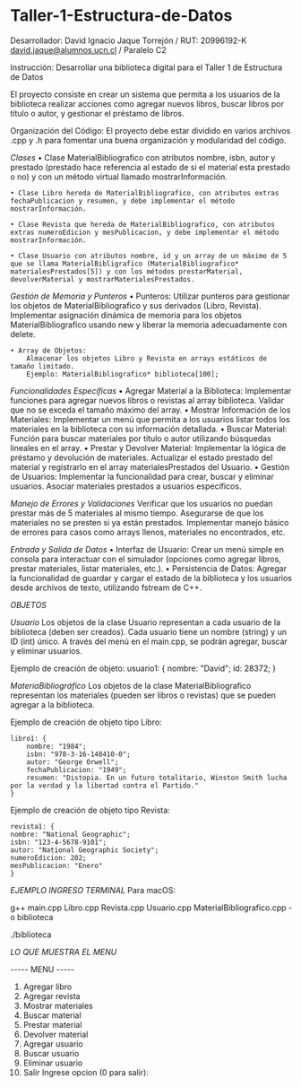 # Taller-1-Estructura-de-Datos

Desarrollador:
David Ignacio Jaque Torrejón    /   RUT:   20996192-K
david.jaque@alumnos.ucn.cl      /   Paralelo C2


Instrucción: Desarrollar una biblioteca digital para el Taller 1 de Estructura de Datos

El proyecto consiste en crear un sistema que permita a los usuarios de la biblioteca realizar acciones como agregar nuevos libros, buscar libros por título o autor, y gestionar el préstamo de libros.

Organización del Código: El proyecto debe estar dividido en varios archivos .cpp y .h para fomentar una buena organización y modularidad del código.


*Clases*
    • Clase MaterialBibliografico con atributos nombre, isbn, autor y prestado (prestado hace referencia al estado de si el material esta prestado o no) y con un método virtual llamado mostrarInformación.

    • Clase Libro hereda de MaterialBibliografico, con atributos extras fechaPublicacion y resumen, y debe implementar el método mostrarInformación.

    • Clase Revista que hereda de MaterialBibliografico, con atributos extras numeroEdicion y mesPublicacion, y debe implementar el método mostrarInformación.
    
    • Clase Usuario con atributos nombre, id y un array de un máximo de 5 que se llama MaterialBibligrafico (MaterialBibliografico* materialesPrestados[5]) y con los métodos prestarMaterial, devolverMaterial y mostrarMaterialesPrestados.


*Gestión de Memoria y Punteros*
    • Punteros:
        Utilizar punteros para gestionar los objetos de MaterialBibliografico y sus derivados (Libro, Revista).
        Implementar asignación dinámica de memoria para los objetos MaterialBibliografico usando new y liberar la memoria adecuadamente con delete.

    • Array de Objetos:
        Almacenar los objetos Libro y Revista en arrays estáticos de tamaño limitado.
        Ejemplo: MaterialBibliografico* biblioteca[100];


*Funcionalidades Específicas*
    • Agregar Material a la Biblioteca:
        Implementar funciones para agregar nuevos libros o revistas al array biblioteca.
        Validar que no se exceda el tamaño máximo del array.
    • Mostrar Información de los Materiales:
        Implementar un menú que permita a los usuarios listar todos los materiales en la biblioteca con su información detallada.
    • Buscar Material:
        Función para buscar materiales por título o autor utilizando búsquedas lineales en el array.
    • Prestar y Devolver Material:
        Implementar la lógica de préstamo y devolución de materiales. Actualizar el estado prestado del material y registrarlo en el array materialesPrestados del Usuario.
    • Gestión de Usuarios:
        Implementar la funcionalidad para crear, buscar y eliminar usuarios. Asociar materiales prestados a usuarios específicos.

*Manejo de Errores y Validaciones*
    Verificar que los usuarios no puedan prestar más de 5 materiales al mismo tiempo.
    Asegurarse de que los materiales no se presten si ya están prestados.
    Implementar manejo básico de errores para casos como arrays llenos, materiales no encontrados, etc.

*Entrada y Salida de Datos*
    • Interfaz de Usuario:
        Crear un menú simple en consola para interactuar con el simulador (opciones como agregar libros, prestar materiales, listar materiales, etc.).
    • Persistencia de Datos:
        Agregar la funcionalidad de guardar y cargar el estado de la biblioteca y los usuarios desde archivos de texto, utilizando fstream de C++.


*OBJETOS*

*Usuario*
Los objetos de la clase Usuario representan a cada usuario de la biblioteca (deben ser creados). Cada usuario tiene un nombre (string) y un ID (int) único. A través del menú en el main.cpp, se podrán agregar, buscar y eliminar usuarios.

Ejemplo de creación de objeto:  usuario1: { nombre: "David"; id: 28372; }

*MateriaBibliográfico*
Los objetos de la clase MaterialBibliografico representan los materiales (pueden ser libros o revistas) que se pueden agregar a la biblioteca.

Ejemplo de creación de objeto tipo Libro:

    libro1: { 
        nombre: "1984"; 
        isbn: "978-3-16-148410-0"; 
        autor: "George Orwell"; 
        fechaPublicacion: "1949"; 
        resumen: "Distopia. En un futuro totalitario, Winston Smith lucha por la verdad y la libertad contra el Partido."
    }
    
Ejemplo de creación de objeto tipo Revista:

    revista1: { 
    nombre: "National Geographic"; 
    isbn: "123-4-5678-9101"; 
    autor: "National Geographic Society"; 
    numeroEdicion: 202; 
    mesPublicacion: "Enero" 
    }


*EJEMPLO INGRESO TERMINAL*
Para macOS:

g++ main.cpp Libro.cpp Revista.cpp Usuario.cpp MaterialBibliografico.cpp -o biblioteca

./biblioteca


*LO QUE MUESTRA EL MENU*

----- MENU -----
1. Agregar libro
2. Agregar revista
3. Mostrar materiales
4. Buscar material
5. Prestar material
6. Devolver material
7. Agregar usuario
8. Buscar usuario
9. Eliminar usuario
0. Salir
Ingrese opcion (0 para salir):  